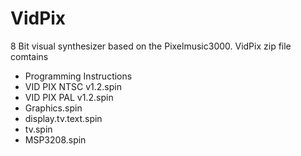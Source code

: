# VidPix
8 Bit visual synthesizer based on the Pixelmusic3000.
VidPix zip file comtains
  - Programming Instructions
  - VID PIX NTSC v1.2.spin
  - VID PIX PAL v1.2.spin
  - Graphics.spin
  - display.tv.text.spin
  - tv.spin
  - MSP3208.spin
